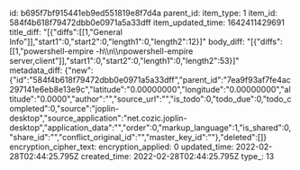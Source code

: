 id: b695f7bf915441eb9ed551819e8f7d4a
parent_id: 
item_type: 1
item_id: 584f4b618f79472dbb0e0971a5a33dff
item_updated_time: 1642411429691
title_diff: "[{\"diffs\":[[1,\"General Info\"]],\"start1\":0,\"start2\":0,\"length1\":0,\"length2\":12}]"
body_diff: "[{\"diffs\":[[1,\"powershell-empire -h\\\n\\\npowershell-empire server,client\"]],\"start1\":0,\"start2\":0,\"length1\":0,\"length2\":53}]"
metadata_diff: {"new":{"id":"584f4b618f79472dbb0e0971a5a33dff","parent_id":"7ea9f93af7fe4ac297141e6eb8e13e9c","latitude":"0.00000000","longitude":"0.00000000","altitude":"0.0000","author":"","source_url":"","is_todo":0,"todo_due":0,"todo_completed":0,"source":"joplin-desktop","source_application":"net.cozic.joplin-desktop","application_data":"","order":0,"markup_language":1,"is_shared":0,"share_id":"","conflict_original_id":"","master_key_id":""},"deleted":[]}
encryption_cipher_text: 
encryption_applied: 0
updated_time: 2022-02-28T02:44:25.795Z
created_time: 2022-02-28T02:44:25.795Z
type_: 13